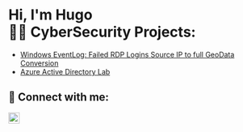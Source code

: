 <h1>Hi, I'm Hugo <br/><a

<h2>👨‍💻 CyberSecurity Projects:</h2>

  - [Windows EventLog: Failed RDP Logins Source IP to full GeoData Conversion](https://github.com/HugoJrH/Sentinel-Lab)
  - [Azure Active Directory Lab](https://github.com/HugoJrH/ActiveDirectory-Azure)

<h2> 🤳 Connect with me:</h2>

[<img align="left" alt="JoshMadakor | LinkedIn" width="22px" src="https://cdn.jsdelivr.net/npm/simple-icons@v3/icons/linkedin.svg" />][linkedin]

[linkedin]: https://www.linkedin.com/in/hugojrh/
<!--
**joshmadakor1/joshmadakor1** is a ✨ _special_ ✨ repository because its `README.md` (this file) appears on your GitHub profile.

Here are some ideas to get you started:

- 🔭 I’m currently working on ...
- 🌱 I’m currently learning ...
- 👯 I’m looking to collaborate on ...
- 🤔 I’m looking for help with ...
- 💬 Ask me about ...
- 📫 How to reach me: ...
- 😄 Pronouns: ...
- ⚡ Fun fact: ...
-->
